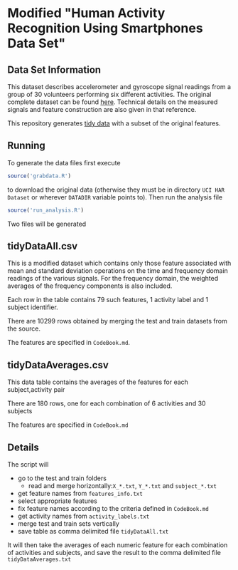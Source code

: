 # Modified "Human Activity Recognition Using Smartphones Data Set"

## Data Set Information

This dataset describes accelerometer and gyroscope signal readings from a group of 30 volunteers performing six different activities. The original complete dataset can be found [here](http://archive.ics.uci.edu/ml/datasets/Human+Activity+Recognition+Using+Smartphones). Technical details on the measured signals and feature construction are also given in that reference.

This repository generates [tidy data](https://github.com/jotinha/datasharing) with a subset of the original features.

## Running

To generate the data files first execute

```R
source('grabdata.R')  
```

to download the original data (otherwise they must be in directory `UCI HAR Dataset` or wherever `DATADIR` variable points to). Then  run the analysis file

```R
source('run_analysis.R')
```

Two files will be generated

## tidyDataAll.csv

This is a modified dataset which contains only those feature associated with mean and standard deviation operations on the time and frequency domain readings of the various signals. For the frequency domain, the weighted averages of the frequency components is also included. 

Each row in the table contains 79 such features, 1 activity label and 1 subject identifier.

There are 10299 rows obtained by merging the test and train datasets from the source.

The features are specified in `CodeBook.md`.

## tidyDataAverages.csv

This data table contains the averages of the features for each subject,activity pair

There are 180 rows, one for each combination of 6 activities and 30 subjects

The features are specified in `CodeBook.md`

## Details

The script will
* go to the test and train folders
  - read and merge horizontally:`X_*.txt`, `Y_*.txt` and `subject_*.txt`
* get feature names from `features_info.txt`
* select appropriate features
* fix feature names according to the criteria defined in `CodeBook.md`
* get activity names from `activity_labels.txt`
* merge test and train sets vertically
* save table as comma delimited file `tidyDataAll.txt`

It will then take the averages of each numeric feature for each combination of activities and subjects, and save the result to the comma delimited file `tidyDataAverages.txt`

